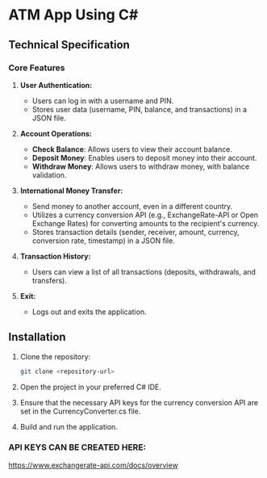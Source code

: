 # ATM App Using C#

## Technical Specification

### Core Features

1. **User Authentication:**

   - Users can log in with a username and PIN.
   - Stores user data (username, PIN, balance, and transactions) in a JSON file.

2. **Account Operations:**

   - **Check Balance**: Allows users to view their account balance.
   - **Deposit Money**: Enables users to deposit money into their account.
   - **Withdraw Money**: Allows users to withdraw money, with balance validation.

3. **International Money Transfer:**

   - Send money to another account, even in a different country.
   - Utilizes a currency conversion API (e.g., ExchangeRate-API or Open Exchange Rates) for converting amounts to the recipient's currency.
   - Stores transaction details (sender, receiver, amount, currency, conversion rate, timestamp) in a JSON file.

4. **Transaction History:**

   - Users can view a list of all transactions (deposits, withdrawals, and transfers).

5. **Exit:**
   - Logs out and exits the application.

## Installation

1. Clone the repository:

   ```bash
   git clone <repository-url>
   ```

2. Open the project in your preferred C# IDE.

3. Ensure that the necessary API keys for the currency conversion API are set in the CurrencyConverter.cs file.

4. Build and run the application.

### API KEYS CAN BE CREATED HERE:

https://www.exchangerate-api.com/docs/overview
